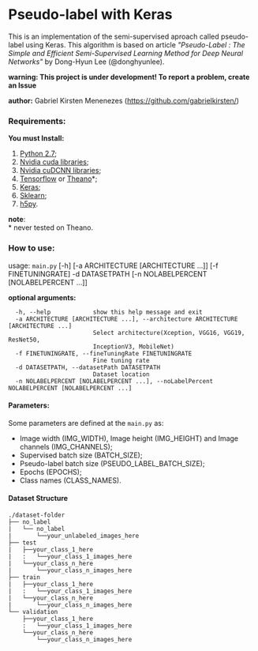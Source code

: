 # Pseudo-label with Keras
This is an implementation of the semi-supervised aproach called pseudo-label using Keras.  This algorithm is based on article *"Pseudo-Label : The Simple and Efficient Semi-Supervised Learning Method for Deep Neural Networks"* by Dong-Hyun Lee (@donghyunlee).

**warning: This project is under development! To report a problem, create an Issue**

**author:** Gabriel Kirsten Menenezes (https://github.com/gabrielkirsten/)


### Requirements:
__You must Install:__  
1. [Python 2.7](https://www.python.org/downloads/);
2. [Nvidia cuda libraries](https://developer.nvidia.com/cuda-downloads);
3. [Nvidia cuDCNN libraries](https://developer.nvidia.com/cudnn);
4. [Tensorflow](https://www.tensorflow.org/install/) or [Theano](http://deeplearning.net/software/theano/install.html)\*;
5. [Keras](https://keras.io/#installation);
6. [Sklearn](http://scikit-learn.org/stable/);
7. [h5py](http://www.h5py.org/).

**note**:  
\* never tested on Theano.


### How to use:
usage: ```main.py``` [-h] [-a ARCHITECTURE [ARCHITECTURE ...]] [-f FINETUNINGRATE] -d DATASETPATH [-n NOLABELPERCENT [NOLABELPERCENT ...]]

**optional arguments:**
```
  -h, --help            show this help message and exit
  -a ARCHITECTURE [ARCHITECTURE ...], --architecture ARCHITECTURE [ARCHITECTURE ...]
                        Select architecture(Xception, VGG16, VGG19, ResNet50,
                        InceptionV3, MobileNet)
  -f FINETUNINGRATE, --fineTuningRate FINETUNINGRATE
                        Fine tuning rate
  -d DATASETPATH, --datasetPath DATASETPATH
                        Dataset location
  -n NOLABELPERCENT [NOLABELPERCENT ...], --noLabelPercent NOLABELPERCENT [NOLABELPERCENT ...]
```

#### Parameters:
Some parameters are defined at the ```main.py``` as:
 - Image width (IMG_WIDTH), Image height (IMG_HEIGHT) and Image channels (IMG_CHANNELS);
 - Supervised batch size (BATCH_SIZE);
 - Pseudo-label batch size (PSEUDO_LABEL_BATCH_SIZE);
 - Epochs (EPOCHS);
 - Class names (CLASS_NAMES). 
 
#### Dataset Structure
```
./dataset-folder
├── no_label
|	└── no_label
|		└──your_unlabeled_images_here
├── test
|	├──your_class_1_here
|	:	└──your_class_1_images_here
|	└──your_class_n_here
|		└──your_class_n_images_here
├── train
|	├──your_class_1_here
|	:	└──your_class_1_images_here
|	└──your_class_n_here
|		└──your_class_n_images_here
└── validation
	├──your_class_1_here
	:	└──your_class_1_images_here
	└──your_class_n_here
		└──your_class_n_images_here
```


